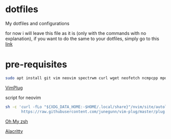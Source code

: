 # dotfiles
My dotfiles and configurations

for now i will leave this file as it is (only with the commands with no explanation), if you want to do the same to your dotfiles, simply go to this [link](https://www.atlassian.com/git/tutorials/dotfiles)

# pre-requisites
```bash
sudo apt install git vim neovim spectrwm curl wget neofetch ncmpcpp mpd htop syncthing compton flameshot feh lm-sensors -y
```

[VimPlug](https://ohmyz.sh/#install)

script for neovim

```sh
sh -c 'curl -fLo "${XDG_DATA_HOME:-$HOME/.local/share}"/nvim/site/autoload/plug.vim --create-dirs \
       https://raw.githubusercontent.com/junegunn/vim-plug/master/plug.vim'
```


[Oh My zsh](https://ohmyz.sh/#install)

[Alacritty](https://github.com/alacritty/alacritty/releases)
